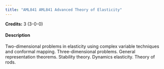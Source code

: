 ```yaml
---
title: "AML841 AML841 Advanced Theory of Elasticity"
---
```

**Credits:** 3 (3-0-0)

#### Description
Two-dimensional problems in elasticity using complex variable techniques and conformal mapping. Three-dimensional problems. General representation theorems. Stability theory. Dynamics elasticity. Theory of rods.